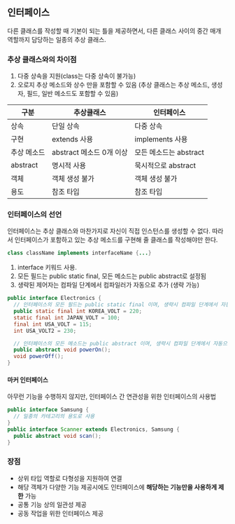## 인터페이스
다른 클래스를 작성할 때 기본이 되는 틀을 제공하면서, 다른 클래스 사이의 중간 매개 역할까지 담당하는 일종의 추상 클래스.

### 추상 클래스와의 차이점
1. 다중 상속을 지원(class는 다중 상속이 불가능)
2. 오로지 추상 메소드와 상수 만을 포함할 수 있음 (추상 클래스는 추상 메소드, 생성자, 필드, 일반 메소드도 포함할 수 있음)

|구분|추상클래스|인터페이스|
|---|---|---|
|상속|단일 상속|다중 상속|
|구현|extends 사용|implements 사용|
|추상 메소드| abstract 메소드 0개 이상|모든 메소드는 abstract|
|abstract|명시적 사용|묵시적으로 abstract|
|객체|객체 생성 불가|객체 생성 불가|
|용도|참조 타입|참조 타입|

### 인터페이스의 선언
인터페이스는 추상 클래스와 마찬가지로 자신이 직접 인스턴스를 생성할 수 없다. 따라서 인터페이스가 포함하고 있는 추상 메소드를 구현해 줄 클래스를 작성해야만 한다.

```java
class className implements interfaceName {...}
```

1. interface 키워드 사용.
2. 모든 필드는 public static final, 모든 메소드는 public abstract로 설정됨
3. 생략된 제어자는 컴파일 단계에서 컴파일러가 자동으로 추가 (생략 가능)

```java
public interface Electronics {
  // 인터페이스의 모든 필드는 public static final 이며, 생략시 컴파일 단계에서 자동으로 추가됨.
  public static final int KOREA_VOLT = 220;
  static final int JAPAN_VOLT = 100;
  final int USA_VOLT = 115;
  int USA_VOLT2 = 230;

  // 인터페이스의 모든 메소드는 public abstract 이며, 생략시 컴파일 단계에서 자동으로 추가됨.
  public abstract void powerOn();
  void powerOff();
}
```

#### 마커 인터페이스
아무런 기능을 수행하지 않지만, 인터페이스 간 연관성을 위한 인터페이스의 사용법

```java
public interface Samsung {
  // 일종의 카테고리의 용도로 사용
}
public interface Scanner extends Electronics, Samsung {
  public abstract void scan();
}
```

### 장점
- 상위 타입 역할로 다형성을 지원하여 연결
- 해당 객체가 다양한 기능 제공시에도 인터페이스에 **해당하는 기능만을 사용하게 제한** 가능
- 공통 기능 상의 일관성 제공
- 공동 작업을 위한 인터페이스 제공